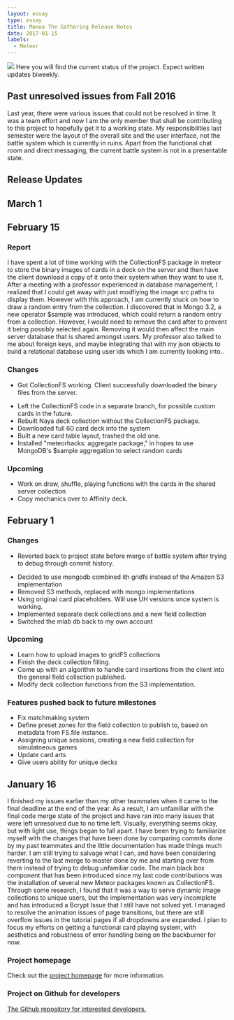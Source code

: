 ```yaml
---
layout: essay
type: essay
title: Manoa The Gathering Release Notes
date: 2017-01-15
labels:
  - Meteor
---
```

<img src="../images/landing.png" class="ui image">
Here you will find the current status of the project. Expect written updates biweekly.

## Past unresolved issues from Fall 2016
Last year, there were various issues that could not be resolved in time. It was a team effort and now I am the only member that shall be contributing to this project to hopefully get it to a working state. My responsibilities last semester were the layout of the overall site and the user interface, not the battle system which is currently in ruins. Apart from the functional chat room and direct messaging, the current battle system is not in a presentable state.

## Release Updates

## March 1


## February 15

### Report
I have spent a lot of time working with the CollectionFS package in meteor to store the binary images of cards in a deck on the server and then have the client download a copy of it onto their system when they want to use it. After a meeting with a professor experienced in database management, I realized that I could get away with just modfiying the image src paths to display them. However with this approach, I am currently stuck on how to draw a random entry from the collection. I discovered that in Mongo 3.2, a new operator $sample was introduced, which could return a random entry from a collection. However, I would need to remove the card after to prevent it being possibly selected again. Removing it would then affect the main server database that is shared amongst users. My professor also talked to me about foreign keys, and maybe integrating that with my json objects to build a relational database using user ids which I am currently looking into..

### Changes
  * Got CollectionFS working. Client successfully downloaded the binary files from the server.
  - Left the CollectionFS code in a separate branch, for possible custom cards in the future.
  - Rebuilt Naya deck collection without the CollectionFS package.
  - Downloaded full 60 card deck into the system
  - Built a new card table layout, trashed the old one.
  - Installed "meteorhacks: aggregate package," in hopes to use MongoDB's $sample aggregation to select random cards
  
### Upcoming
  * Work on draw, shuffle, playing functions with the cards in the shared server collection
  * Copy mechanics over to Affinity deck.

## February 1

### Changes
  * Reverted back to project state before merge of battle system after trying to debug through commit history.
  - Decided to use mongodb combined ith gridfs instead of the Amazon S3 implementation
  - Removed S3 methods, replaced with mongo implementations
  - Using original card placeholders. Will use UH versions once system is working.
  - Implemented separate deck collections and a new field collection
  - Switched the mlab db back to my own account
  
### Upcoming
  * Learn how to upload images to gridFS collections
  * Finish the deck collection filling.
  * Come up with an algorithm to handle card insertions from the client into the general field collection published.
  * Modify deck collection functions from the S3 implementation.
  
### Features pushed back to future milestones
  * Fix matchmaking system
  * Define preset zones for the field collection to publish to, based on metadata from FS.file instance.
  * Assigning unique sessions, creating a new field collection for simulatneous games
  * Update card arts
  * Give users ability for unique decks

## January 16
I finished my issues earlier than my other teammates when it came to the final deadline at the end of the year. As a result, I am unfamiliar with the final code merge state of the project and have ran into many issues that were left unresolved due to no time left. Visually, everything seems okay, but with light use, things began to fall apart. I have been trying to familiarize myself with the changes that have been done by comparing commits done by my past teammates and the little documentation has made things much harder. I am still trying to salvage what I can, and have been considering reverting to the last merge to master done by me and starting over from there instead of trying to debug unfamiliar code. The main black box component that has been introduced since my last code contributions was the installation of several new Meteor packages known as CollectionFS. Through some research, I found that it was a way to serve dynamic image collections to unique users, but the implementation was very incomplete and has introduced a Bcrypt Issue that I still have not solved yet. I managed to resolve the animation issues of page transitions, but there are still overflow issues in the tutorial pages if all dropdowns are expanded. I plan to focus my efforts on getting a functional card playing system, with aesthetics and robustness of error handling being on the backburner for now.

### Project homepage
Check out the <a href="https://manoa-the-gathering.github.io/">project homepage</a> for more information.

### Project on Github for developers
<a href="https://github.com/manoa-the-gathering/manoa-the-gathering.github.io">The Github repository for interested developers.</a>
